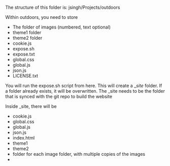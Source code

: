 The structure of this folder is:
jsingh/Projects/outdoors

Within outdoors, you need to store
- The folder of images (numbered, text optional)
- theme1 folder
- theme2 folder
- cookie.js
- expose.sh
- expose.txt 
- global.css
- global.js
- json.js
- LICENSE.txt

You will run the expose.sh script from here. This will create a __site_ folder. If a folder already exists, it will be overwritten.
The _site needs to be the folder that is synced with the git repo to build the website


Inside _site, there will be
- cookie.js
- global.css
- global.js
- json.js
- index.html
- theme1
- theme2
- folder for each image folder, with multiple copies of the images
- 
